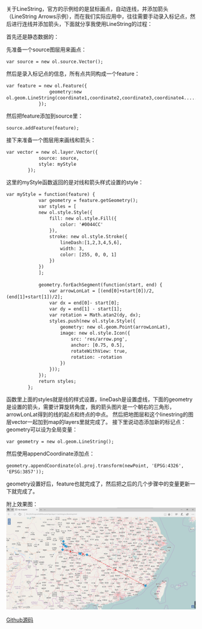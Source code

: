 关于LineString，官方的示例给的是鼠标画点，自动连线，并添加箭头（LineString Arrows示例），而在我们实际应用中，往往需要手动录入标记点，然后进行连线并添加箭头，下面就分享我使用LineString的过程：

首先还是静态数据的：

先准备一个source图层用来画点：
````
var source = new ol.source.Vector();
````

然后是录入标记点的信息，所有点共同构成一个feature：
````
var feature = new ol.Feature({  
  				geometry:new ol.geom.LineString(coordinate1,coordinate2,coordinate3,coordinate4......)
  			});
````

然后把feature添加到source里：
````
source.addFeature(feature);
````

接下来准备一个图层用来画线和箭头：
````
var vector = new ol.layer.Vector({
    		source: source,
    		style: myStyle
    	});
````

这里的myStyle函数返回的是对线和箭头样式设置的style：
````
var myStyle = function(feature) {
    		var geometry = feature.getGeometry();
    		var styles = [
    		new ol.style.Style({
    			fill: new ol.style.Fill({
    				color: '#0044CC'
    			}), 
    			stroke: new ol.style.Stroke({  
    				lineDash:[1,2,3,4,5,6],
    				width: 3,  
    				color: [255, 0, 0, 1]  
    			})  
    		})
    		];

    		geometry.forEachSegment(function(start, end) {
    			var arrowLonLat = [(end[0]+start[0])/2,(end[1]+start[1])/2];
    			var dx = end[0]- start[0]; 
    			var dy = end[1] - start[1];
    			var rotation = Math.atan2(dy, dx);
    			styles.push(new ol.style.Style({
    				geometry: new ol.geom.Point(arrowLonLat),
    				image: new ol.style.Icon({
    					src: 'res/arrow.png',
    					anchor: [0.75, 0.5],
    					rotateWithView: true,
    					rotation: -rotation
    				})
    			}));
    		});
    		return styles;
    	};
````

函数里上面的styles就是线的样式设置，lineDash是设置虚线，下面的geometry是设置的箭头，需要计算旋转角度，我的箭头图片是一个朝右的三角形，arrowLonLat得到的线的起点和终点的中点。
然后把地图层和这个linestring的图层vector一起加到map的layers里就完成了。
接下里说动态添加新的标记点：
geometry可以设为全局变量：
````
var geometry = new ol.geom.LineString();
````

然后使用appendCoordinate添加点：
````
geometry.appendCoordinate(ol.proj.transform(newPoint, 'EPSG:4326', 'EPSG:3857'));
````

geometry设置好后，feature也就完成了，然后把之后的几个步骤中的变量更新一下就完成了。

附上效果图：
![](https://github.com/13608089849/Openlayer3-LineString/blob/master/image/linestring.png?raw=true)

[Github源码](https://github.com/13608089849/Openlayer3-LineString)
